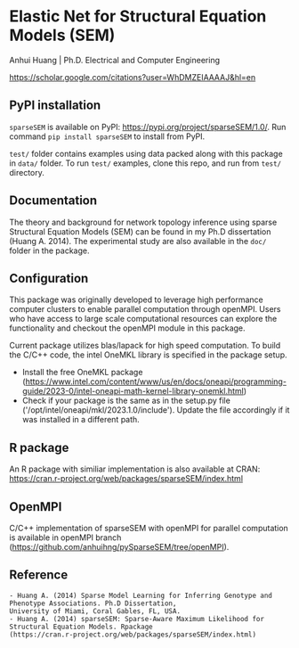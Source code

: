 # Elastic Net for Structural Equation Models (SEM)

Anhui Huang | Ph.D. Electrical and Computer Engineering 

<https://scholar.google.com/citations?user=WhDMZEIAAAAJ&hl=en>


## PyPI installation 
`sparseSEM` is available on PyPI:  https://pypi.org/project/sparseSEM/1.0/. Run command `pip install sparseSEM` to install 
from PyPI.

`test/` folder contains examples using data packed along with this package in `data/` folder. 
To run `test/` examples, clone this repo, and run from `test/` directory. 


## Documentation
The theory and background for network topology inference using sparse Structural Equation Models (SEM) can be found 
in my Ph.D dissertation (Huang A. 2014). The experimental study are also available in the `doc/` folder in the package.  


## Configuration
This package was originally developed to leverage high performance computer clusters to enable parallel computation 
through openMPI.  Users who have access to large scale computational resources can explore the functionality and 
checkout the openMPI module in this package.

Current package utilizes blas/lapack for high speed computation. To build the C/C++ code, the intel OneMKL library is 
specified in the package setup. 
- Install the free OneMKL package (https://www.intel.com/content/www/us/en/docs/oneapi/programming-guide/2023-0/intel-oneapi-math-kernel-library-onemkl.html)
- Check if your package is the same as in the setup.py file ('/opt/intel/oneapi/mkl/2023.1.0/include'). Update the file 
accordingly if it was installed in a different path.


## R package
An R package with similiar implementation is also available at CRAN: https://cran.r-project.org/web/packages/sparseSEM/index.html

## OpenMPI
C/C++ implementation of sparseSEM with openMPI for parallel computation is available in openMPI branch (https://github.com/anhuihng/pySparseSEM/tree/openMPI). 

    
## Reference
    - Huang A. (2014) Sparse Model Learning for Inferring Genotype and Phenotype Associations. Ph.D Dissertation,
    University of Miami, Coral Gables, FL, USA.
    - Huang A. (2014) sparseSEM: Sparse-Aware Maximum Likelihood for Structural Equation Models. Rpackage
    (https://cran.r-project.org/web/packages/sparseSEM/index.html)